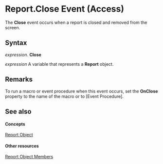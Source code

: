 
# Report.Close Event (Access)

The  **Close** event occurs when a report is closed and removed from the screen.


## Syntax

 _expression_. **Close**

 _expression_ A variable that represents a **Report** object.


## Remarks

To run a macro or event procedure when this event occurs, set the  **OnClose** property to the name of the macro or to [Event Procedure].


## See also


#### Concepts


[Report Object](6f77c1b4-a9ce-7caa-204c-fe0755c6f9df.md)
#### Other resources


[Report Object Members](73370a33-1ca0-da4d-9e36-88011bc2b93e.md)
